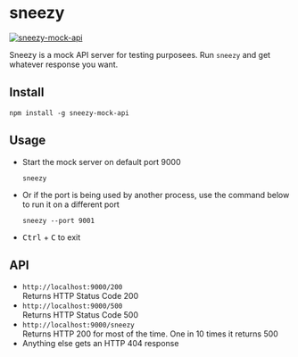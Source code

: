# sneezy
[![sneezy-mock-api][npm-image]][npm-url]

[npm-url]: https://www.npmjs.com/package/sneezy-mock-api
[npm-image]: http://img.shields.io/npm/v/sneezy-mock-api.svg?style=flat-square


Sneezy is a mock API server for testing purposees. Run `sneezy` and get whatever response you want.

## Install

```
npm install -g sneezy-mock-api
```

## Usage

-  Start the mock server on default port 9000

    ```
    sneezy
    ```
 - Or if the port is being used by another process, use the command below to run it on a different port

    ```
    sneezy --port 9001
    ```
 - <kbd>Ctrl</kbd> + <kbd>C</kbd> to exit
## API

-   `http://localhost:9000/200`  
Returns HTTP Status Code 200
-   `http://localhost:9000/500`  
Returns HTTP Status Code 500
-   `http://localhost:9000/sneezy`  
Returns HTTP 200 for most of the time. One in 10 times it returns 500
-   Anything else gets an HTTP 404 response
